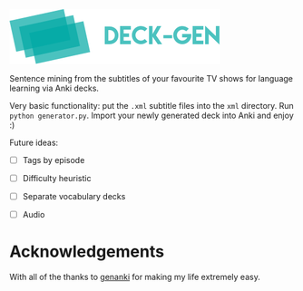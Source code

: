 ![alt-text](resources/logo.png)

Sentence mining from the subtitles of your favourite TV shows for language learning via Anki decks.   

Very basic functionality: put the `.xml` subtitle files into the `xml` directory. Run `python generator.py`. Import your newly generated deck into Anki and enjoy :)  
  

Future ideas:
- [ ] Tags by episode
- [ ] Difficulty heuristic 
- [ ] Separate vocabulary decks
- [ ] Audio


# Acknowledgements
With all of the thanks to [genanki](https://github.com/kerrickstaley/genanki) for making my life extremely easy.
